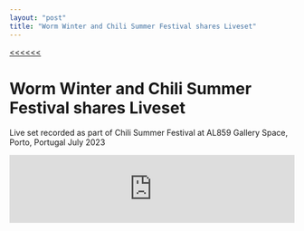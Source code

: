 ```yaml
---
layout: "post"
title: "Worm Winter and Chili Summer Festival shares Liveset"
---
```

[<<<<<<](/updates.html)
# Worm Winter and Chili Summer Festival shares Liveset

Live set recorded as part of Chili Summer Festival at AL859 Gallery Space, Porto, Portugal July 2023

<iframe style="border: 0; width: 100%; height: 120px;" src="https://bandcamp.com/EmbeddedPlayer/album=2054966650/size=large/bgcol=ffffff/linkcol=333333/tracklist=false/artwork=small/transparent=true/" seamless><a href="https://wormwinterchilisummerfestival.bandcamp.com/album/henrik-ferrara">Henrik Ferrara by Henrik Ferrara</a></iframe>

